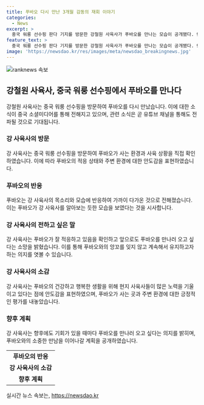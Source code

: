 ```yaml
---
title: 푸바오 다시 만난 3개월 감동의 재회 이야기
categories:
  - News
excerpt: >
  중국 워룽 선수핑 판다 기지를 방문한 강철원 사육사가 푸바오를 만나는 모습이 공개됐다. 92일 만에 푸바오를 만난 강 사육사는 푸바오가 잘 적응하는 것을 확인하며 믿음직한 사육사들의 노력에 안도감을 표현했다. 특히, 푸바오의 건강한 생활환경에 대한 긍정적인 평가와 앞으로도 만날 기회가 있을 때마다 푸바오를 찾고 싶다는 의사를 밝혔다. 유튜브 채널을 통해 더 많은 소식을 전할 예정으로 보인다.
feature_text: >
  중국 워룽 선수핑 판다 기지를 방문한 강철원 사육사가 푸바오를 만나는 모습이 공개됐다. 92일 만에 푸바오를 만난 강 사육사는 푸바오가 잘 적응하는 것을 확인하며 믿음직한 사육사들의 노력에 안도감을 표현했다. 특히, 푸바오의 건강한 생활환경에 대한 긍정적인 평가와 앞으로도 만날 기회가 있을 때마다 푸바오를 찾고 싶다는 의사를 밝혔다. 유튜브 채널을 통해 더 많은 소식을 전할 예정으로 보인다.
image: 'https://newsdao.kr/res/images/meta/newsdao_breakingnews.jpg'
---
```


<p><img src="https://newsdao.kr/res/images/meta/newsdao_breakingnews.jpg" alt="ranknews 속보" /></p>

<h2 data-ke-size="size26">강철원 사육사, 중국 워룽 선수핑에서 푸바오를 만나다</h2>

<p data-ke-size="size16">강철원 사육사는 중국 워룽 선수핑을 방문하여 푸바오를 다시 만났습니다. 이에 대한 소식이 중국 소셜미디어를 통해 전해지고 있으며, 관련 소식은 곧 유튜브 채널을 통해도 전파될 것으로 기대됩니다.</p>

<h3>강 사육사의 방문</h3>

<p data-ke-size="size16">강 사육사는 중국 워룽 선수핑을 방문하여 푸바오가 사는 환경과 사육 상황을 직접 확인하였습니다. 이에 따라 푸바오의 적응 상태와 주변 환경에 대한 안도감을 표현하였습니다.</p>

<h3>푸바오의 반응</h3>

<p data-ke-size="size16">푸바오는 강 사육사의 목소리와 모습에 반응하여 가까이 다가온 것으로 전해졌습니다. 이는 푸바오가 강 사육사를 알아보는 듯한 모습을 보였다는 것을 시사합니다.</p>

<h3>강 사육사의 전하고 싶은 말</h3>

<p data-ke-size="size16">강 사육사는 푸바오가 잘 적응하고 있음을 확인하고 앞으로도 푸바오를 만나러 오고 싶다는 소망을 밝혔습니다. 이를 통해 푸바오와의 앙꼬를 잊지 않고 계속해서 유지하고자 하는 의지를 엿볼 수 있습니다.</p>

<h3>강 사육사의 소감</h3>

<p data-ke-size="size16">강 사육사는 푸바오의 건강하고 행복한 생활을 위해 현지 사육사들이 많은 노력을 기울이고 있다는 점에 안도감을 표현하였으며, 푸바오가 사는 곳과 주변 환경에 대한 긍정적인 평가를 내놓았습니다.</p>

<h3>향후 계획</h3>

<p data-ke-size="size16">강 사육사는 향후에도 기회가 있을 때마다 푸바오를 만나러 오고 싶다는 의지를 밝히며, 푸바오와의 소중한 만남을 이어나갈 계획을 공개하였습니다.</p>

<table>
  <tr>
    <td style="text-align: center; height: 17px;"><b>푸바오의 반응</b></td>
  </tr>
  <tr>
    <td style="text-align: center; height: 17px;"><b>강 사육사의 소감</b></td>
  </tr>
  <tr>
    <td style="text-align: center; height: 17px;"><b>향후 계획</b></td>
  </tr>
</table>
실시간 뉴스 속보는, <a href="https://newsdao.kr" rel="dofollow">https://newsdao.kr</a>


